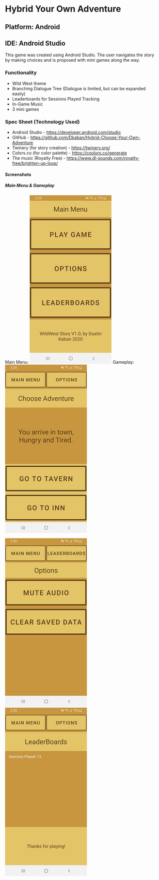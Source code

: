 # Hybrid Your Own Adventure

## Platform: Android
## IDE: Android Studio
This game was created using Android Studio.
The user navigates the story by making choices and is proposed with mini games along the way.

### Functionality
- Wild West theme
- Branching Dialogue Tree (Dialogue is limited, but can be expanded easily)
- Leaderboards for Sessions Played Tracking
- In-Game Music
- 3 mini games

### Spec Sheet (Technology Used)
- Android Studio - https://developer.android.com/studio
- GitHub - https://github.com/Dkaban/Hybrid-Choose-Your-Own-Adventure
- Twinery (for story creation) - https://twinery.org/
- Colors.co (for color palette) - https://coolors.co/generate
- The music (Royalty Free) - https://www.dl-sounds.com/royalty-free/brighten-up-loop/

#### Screenshots
##### Main Menu & Gameplay
Main Menu: ![Main Menu](https://github.com/Dkaban/Hybrid-Choose-Your-Own-Adventure/blob/master/SS1_MainMenu.jpg?raw=true)
Gameplay: ![Gameplay](https://github.com/Dkaban/Hybrid-Choose-Your-Own-Adventure/blob/master/SS2_Gameplay.jpg?raw=true)

![Options](https://github.com/Dkaban/Hybrid-Choose-Your-Own-Adventure/blob/master/SS3_Options.jpg?raw=true)
![LeaderBoard](https://github.com/Dkaban/Hybrid-Choose-Your-Own-Adventure/blob/master/SS4_Leaderboards.jpg?raw=true)
